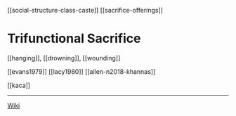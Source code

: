 [[social-structure-class-caste]]
[[sacrifice-offerings]]
# Trifunctional Sacrifice
[[hanging]], [[drowning]], [[wounding]]

[[evans1979]]
[[lacy1980]]
[[allen-n2018-khannas]]

[[kaca]]

---

[Wiki](https://en.wikipedia.org/wiki/Threefold-death)
